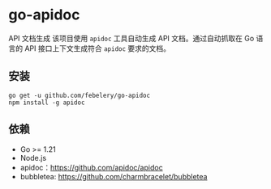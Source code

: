 # go-apidoc

API 文档生成
该项目使用 `apidoc` 工具自动生成 API 文档。通过自动抓取在 Go 语言的 API 接口上下文生成符合 `apidoc`
要求的文档。

## 安装

```shell
go get -u github.com/febelery/go-apidoc
npm install -g apidoc
```

## 依赖

- Go >= 1.21
- Node.js
- apidoc：https://github.com/apidoc/apidoc
- bubbletea: https://github.com/charmbracelet/bubbletea

